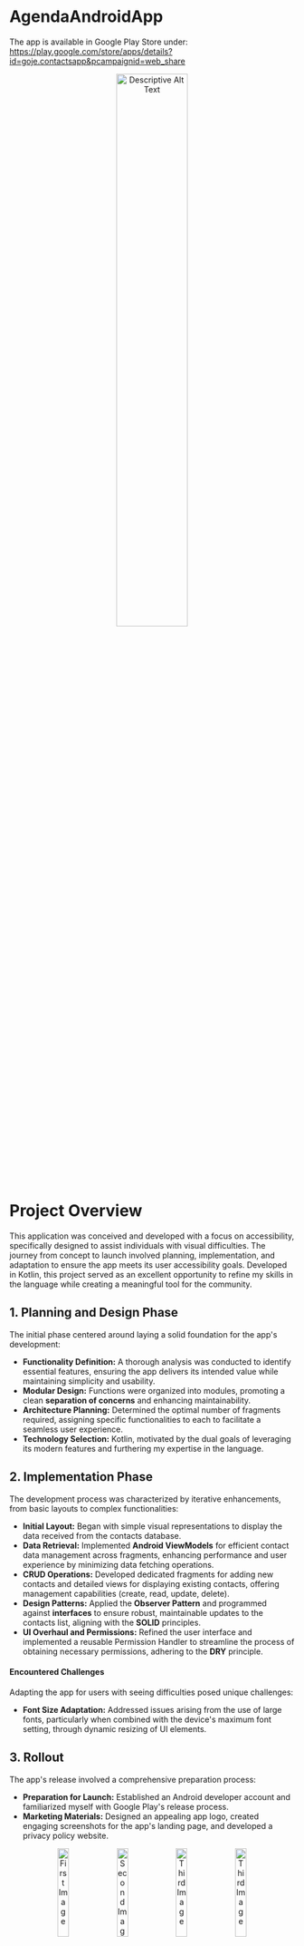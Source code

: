
# AgendaAndroidApp

The app is available in Google Play Store under: https://play.google.com/store/apps/details?id=goje.contactsapp&pcampaignid=web_share
<p align="center">
  <img src="https://github.com/goge1221/Simply-Contacts-App/assets/75140192/3386892d-8994-4286-8b98-59f68b1c4f2a" alt="Descriptive Alt Text" width="50%">
</p>



# Project Overview

This application was conceived and developed with a focus on accessibility, specifically designed to assist individuals with visual difficulties. The journey from concept to launch involved planning, implementation, and adaptation to ensure the app meets its user accessibility goals. Developed in Kotlin, this project served as an excellent opportunity to refine my skills in the language while creating a meaningful tool for the community.

## 1. Planning and Design Phase

The initial phase centered around laying a solid foundation for the app's development:

- **Functionality Definition:** A thorough analysis was conducted to identify essential features, ensuring the app delivers its intended value while maintaining simplicity and usability.
- **Modular Design:** Functions were organized into modules, promoting a clean **separation of concerns** and enhancing maintainability.
- **Architecture Planning:** Determined the optimal number of fragments required, assigning specific functionalities to each to facilitate a seamless user experience.
- **Technology Selection:** Kotlin, motivated by the dual goals of leveraging its modern features and furthering my expertise in the language.

## 2. Implementation Phase

The development process was characterized by iterative enhancements, from basic layouts to complex functionalities:

- **Initial Layout:** Began with simple visual representations to display the data received from the contacts database.
- **Data Retrieval:** Implemented **Android ViewModels** for efficient contact data management across fragments, enhancing performance and user experience by minimizing data fetching operations.
- **CRUD Operations:** Developed dedicated fragments for adding new contacts and detailed views for displaying existing contacts, offering management capabilities (create, read, update, delete).
- **Design Patterns:** Applied the **Observer Pattern** and programmed against **interfaces** to ensure robust, maintainable updates to the contacts list, aligning with the **SOLID** principles.
- **UI Overhaul and Permissions:** Refined the user interface and implemented a reusable Permission Handler to streamline the process of obtaining necessary permissions, adhering to the **DRY** principle.

#### Encountered Challenges
Adapting the app for users with seeing difficulties posed unique challenges:

- **Font Size Adaptation:** Addressed issues arising from the use of large fonts, particularly when combined with the device's maximum font setting, through dynamic resizing of UI elements.

## 3. Rollout

The app's release involved a comprehensive preparation process:

- **Preparation for Launch:** Established an Android developer account and familiarized myself with Google Play's release process.
- **Marketing Materials:** Designed an appealing app logo, created engaging screenshots for the app's landing page, and developed a privacy policy website.
<p align="center">
  <img src="https://github.com/goge1221/Simply-Contacts-App/assets/75140192/80564a04-e948-4c81-ad25-496db1c92da9" alt="First Image" width="20%">
  <img src="https://github.com/goge1221/Simply-Contacts-App/assets/75140192/819bdc6a-e16b-4d67-bc0e-b4350280e970" alt="Second Image" width="20%">
  <img src="https://github.com/goge1221/Simply-Contacts-App/assets/75140192/00f0cb99-2455-427f-81d9-9e00b423ba58" alt="Third Image" width="20%">
  <img src="https://github.com/goge1221/Simply-Contacts-App/assets/75140192/d4194413-0a83-41aa-8ebb-e3c8e3997e13" alt="Third Image" width="20%">
</p>

- **Accessibility and Localization:** Enhanced the app's reach by implementing multi-language support and adapting the UI for both smartphones and tablets as well as a dark mode.

The application is now available on the Google Play Store, proudly serving users worldwide with over 10 downloads to date.


## Installation
To clone the repository and run the application on your local machine, follow these steps:

1. Open your terminal or command prompt.
2. Navigate to the directory where you want the cloned directory to be added.
3. Clone the repository using the command:
    ```
    git clone https://github.com/goge1221/AgendaAndroidApp.git
    ```
4. Once cloned, open Android Studio and choose the option "Open", then navigate to the folder in which you cloned the project.
  
### Icons 
Special thanks to the autors for the icons. 
https://www.flaticon.com/authors/pixel-perfect 
https://www.flaticon.com/free-icon/clipboard_5451690?term=agenda&page=4&position=1&origin=search&related_id=5451690
https://www.flaticon.com/free-icon/phone-call_5585856?term=call&page=1&position=6&origin=search&related_id=5585856
https://www.flaticon.com/free-icon/contact_3677225?term=contacts&page=5&position=40&origin=search&related_id=3677225
https://www.flaticon.com/free-icon/chat_9068690?term=messag&page=1&position=40&origin=search&related_id=9068690
https://www.flaticon.com/de/autoren/zero-wing
https://www.flaticon.com/free-icon/delete_6932392?term=delete&page=2&position=12&origin=search&related_id=6932392
https://www.flaticon.com/free-icon/settings_3524623?term=settings&page=1&position=31&origin=search&related_id=3524623
